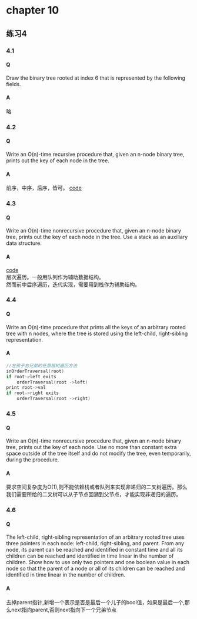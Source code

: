 # chapter 10

## 练习4
### 4.1
#### Q 
Draw the binary tree rooted at index 6 that is represented by the following fields.

#### A 
略
### 4.2
#### Q 
Write an O(n)-time recursive procedure that, given an n-node binary tree, prints out the key of each node in the tree.
#### A 
前序，中序，后序，皆可。
[code](https://github.com/swananan/Wu-Algorithm/blob/master/Leetcode/094_BinaryTreeInorderTraversal.cc)

### 4.3
#### Q
Write an O(n)-time nonrecursive procedure that, given an n-node binary tree, prints out the key of each node in the tree. Use a stack as an auxiliary data structure. 

 
#### A 
[code](https://github.com/swananan/Wu-Algorithm/blob/master/Leetcode/145_BinaryTreePostorderTraversal.cc)  
层次遍历。一般用队列作为辅助数据结构。  
然而前中后序遍历，迭代实现，需要用到栈作为辅助结构。
### 4.4
#### Q
Write an O(n)-time procedure that prints all the keys of an arbitrary rooted tree with n nodes, where the tree is stored using the left-child, right-sibling representation.
#### A
```cpp
//左孩子右兄弟的任意根树遍历方法
inOrderTraversal(root)
if root->left exits
	orderTraversal(root ->left)
print root->val
if root->right exits
	orderTraversal(root ->right)
```
### 4.5
#### Q
Write an O(n)-time nonrecursive procedure that, given an n-node binary tree, prints out the key of each node. Use no more than constant extra space outside of the tree itself and do not modify the tree, even temporarily, during the procedure.
#### A
要求空间复杂度为O(1),则不能依赖栈或者队列来实现非递归的二叉树遍历。那么我们需要所给的二叉树可以从子节点回溯到父节点，才能实现非递归的遍历。

### 4.6
#### Q
The left-child, right-sibling representation of an arbitrary rooted tree uses three pointers in each node: left-child, right-sibling, and parent. From any node, its parent can be reached and identified in constant time and all its children can be reached and identified in time linear in the number of children. Show how to use only two pointers and one boolean value in each node so that the parent of a node or all of its children can be reached and identified in time linear in the number of children.
#### A
去掉parent指针,新增一个表示是否是最后一个儿子的bool值，如果是最后一个,那么next指向parent,否则next指向下一个兄弟节点
